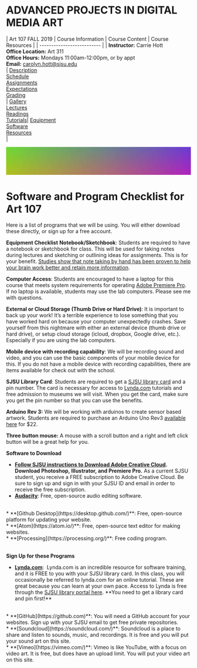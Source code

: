 # **ADVANCED PROJECTS IN DIGITAL MEDIA ART**

|  Art 107 FALL 2019  | Course Information  | Course Content | Course Resources |
| -------------------------- |
| **Instructor:** Carrie Hott <br> **Office Location:** Art 311 <br> **Office Hours:** Mondays 11:00am-12:00pm, or by appt <br> **Email:** carolyn.hott@sjsu.edu <br> | [Description](https://carriehott.github.io/sjsu-art107/#course-description) <br>  [Schedule](https://carriehott.github.io/sjsu-art107/schedule) <br> [Assignments](https://carriehott.github.io/sjsu-art107/assignments)<br>  [Expectations](https://carriehott.github.io/sjsu-art107/#course-expectations) <br>[Grading](https://carriehott.github.io/sjsu-art107/grading)<br>| [Gallery](https://carriehott.github.io/sjsu-art107/critiques)<br> [Lectures](https://carriehott.github.io/sjsu-art107/lectures)<br> [Readings](https://carriehott.github.io/sjsu-art107/readings) <br> [Tutorials](https://carriehott.github.io/sjsu-art107/tutorials)| [Equipment](https://carriehott.github.io/sjsu-art107/setup)<br> [Software](https://carriehott.github.io/sjsu-art107/programs) <br> [Resources](https://carriehott.github.io/sjsu-art107/resources) <br>|

![DIGITAL MEDIA ART](gradient_2.jpg)

# Software and Program Checklist for Art 107
Here is a list of programs that we will be using. You will either download these directly, or sign up for a free account.

**Equipment Checklist**
**Notebook/Sketchbook**: Students are required to have a notebook or sketchbook for class. This will be used for taking notes during lectures and sketching or outlining ideas for assignments. This is for your benefit. [Studies show that note taking by hand has been proven to help your brain work better and retain more information](https://www.npr.org/2016/04/17/474525392/attention-students-put-your-laptops-away). 

**Computer Access**: Students are encouraged to have a laptop for this course that meets system requirements for operating [Adobe Premiere Pro](https://helpx.adobe.com/premiere-pro/system-requirements.html). If no laptop is available, students may use the lab computers. Please see me with questions.  

**External or Cloud Storage (Thumb Drive or Hard Drive)**: It is important to back up your work! It’s a terrible experience to lose something that you have worked hard on because your computer unexpectedly crashes. Save yourself from this nightmare with either an external device (thumb drive or hard drive), or setup cloud storage (icloud, dropbox, Google drive, etc.). Especially if you are using the lab computers. 

**Mobile device with recording capability**: We will be recording sound and video, and you can use the basic components of your mobile device for this. If you do not have a mobile device with recording capabilities, there are items available for check out with the school. 

**SJSU Library Card**: Students are required to get a [SJSU library card](https://library.sjsu.edu/borrow-renew-return/library-account) and a pin number. The card is necessary for access to [Lynda.com](https://www.lynda.com/) tutorials and free admission to museums we will visit. When you get the card, make sure you get the pin number so that you can use the benefits.

**Arduino Rev 3:** We will be working with arduinos to create sensor based artwork. Students are required to purchase an Arduino Uno Rev3 [available here](https://store.arduino.cc/usa/arduino-uno-rev3) for $22. 

**Three button mouse:** A mouse with a scroll button and a right and left click button will be a great help for you. 

**Software to Download**

* **[Follow SJSU instructions to Download Adobe Creative Cloud](http://www.sjsu.edu/ecampus/teaching-tools/adobe/index.html). Download Photoshop, Illustrator, and Premiere Pro.** As a current SJSU student, you receive a FREE subscription to Adobe Creative Cloud. Be sure to sign up and sign in with your SJSU ID and email in order to receive the free subscription.
  <br>
* **[Audacity](https://www.audacityteam.org/)**: Free, open-source audio editing software.
<br>
* **[Github Desktop](https://desktop.github.com/)**: Free, open-source platform for updating your website.
<br>
* **[Atom](https://atom.io/)**: Free, open-source text editor for making websites.
<br>
* **[Processing](https://processing.org/)**: Free coding program.
<br>
<br>

**Sign Up for these Programs**
<br>
* **[Lynda.com](https://www.lynda.com/)**:  Lynda.com is an incredible resource for software training, and it is FREE to you with your SJSU library card. In this class, you will occasionally  be referred to lynda.com for an online tutorial. These are great because you can learn at your own pace. Access to Lynda is free through the [SJSU library portal here](https://www.lynda.com/portal/patron?org=sjlibrary.org.). **You need to get a library card and pin first!**
<br>
* **[GitHub](https://github.com)**: You will need a GitHub account for your websites. Sign up with your SJSU email to get free private repositories.
<br>
* **[Soundcloud](https://soundcloud.com/)**: Soundcloud is a place to share and listen to sounds, music, and recordings. It is free and you will put your sound art on this site.
<br>
* **[Vimeo](https://vimeo.com/)**: Vimeo is like YouTube, with a focus on video art. It is free, but does have an upload limit. You will put your video art on this site.  
